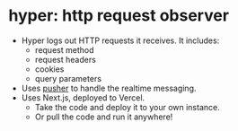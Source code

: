 # hyper: http request observer
 
- Hyper logs out HTTP requests it receives. It includes:
  - request method
  - request headers
  - cookies
  - query parameters
- Uses [pusher](https://pusher.com/) to handle the realtime messaging.
- Uses Next.js, deployed to Vercel.
  - Take the code and deploy it to your own instance.
  - Or pull the code and run it anywhere!
